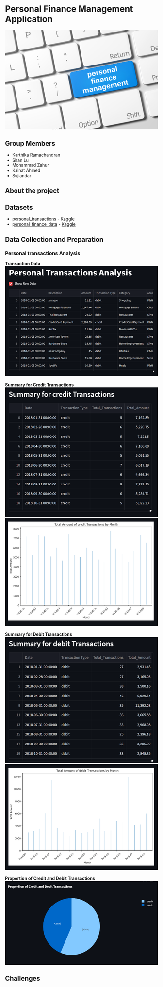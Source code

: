 # Personal Finance Management Application
![](https://github.com/Emmalu868/Capstone-Project/blob/main/Images/load-image-1-1.jpg)

## Group Members
- Karthika Ramachandran
- Shan Lu
- Mohammad Zahur
- Kainat Ahmed
- Sujiandar

## About the project

## Datasets
* [personal_transactions](https://github.com/Emmalu868/Capstone-Project/blob/main/Resources/personal_transactions.csv) - [Kaggle](https://www.kaggle.com/datasets/bukolafatunde/personal-finance?resource=download&select=personal_transactions.csv)
* [personal_finance_data](https://github.com/Emmalu868/Capstone-Project/blob/main/Resources/personal_finance_data.csv) - [Kaggle](https://www.kaggle.com/datasets/abhilashayagyaseni/personal-finance-dataset?resource=download)

## Data Collection and Preparation
### Personal transactions Analysis
**Transaction Data**<br>
![](https://github.com/Emmalu868/Capstone-Project/blob/Karthi-k-a/Images/Karthika/1.png)
<br>
<br>
**Summary for Credit Transactions**<br>
![](https://github.com/Emmalu868/Capstone-Project/blob/Karthi-k-a/Images/Karthika/sumcred.png)
<br>
![](https://github.com/Emmalu868/Capstone-Project/blob/Karthi-k-a/Images/Karthika/barcred.png)
<br>
<br>
**Summary for Debit Transactions**<br>
![](https://github.com/Emmalu868/Capstone-Project/blob/Karthi-k-a/Images/Karthika/sumdeb.png)
<br>
![](https://github.com/Emmalu868/Capstone-Project/blob/Karthi-k-a/Images/Karthika/bardeb.png)
<br>
<br>
**Proportion of Credit and Debit Transactions**<br>
![](https://github.com/Emmalu868/Capstone-Project/blob/Karthi-k-a/Images/Karthika/pie.png)

## Challenges 
